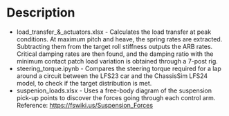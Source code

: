# Description

- load_transfer_&_actuators.xlsx - Calculates the load transfer at peak conditions. At maximum pitch and heave, the spring rates are extracted. Subtracting them from the target roll stiffness outputs the ARB rates. Critical damping rates are then found, and the damping ratio with the minimum contact patch load variation is obtained through a 7-post rig.
- steering_torque.ipynb - Compares the steering torque required for a lap around a circuit between the LFS23 car and the ChassisSim LFS24 model, to check if the target distribution is met.
- suspenion_loads.xlsx - Uses a free-body diagram of the suspension pick-up points to discover the forces going through each control arm. Reference: https://fswiki.us/Suspension_Forces
